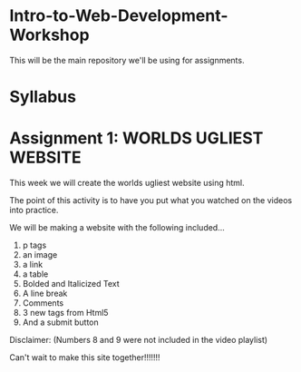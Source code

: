 # Intro-to-Web-Development-Workshop
This will be the main repository we'll be using for assignments.


# Syllabus


# Assignment 1: WORLDS UGLIEST WEBSITE
This week we will create the worlds ugliest website using html.

The point of this activity is to have you put what you watched on the videos into practice.

We will be making a website with the following included...
1. p tags
2. an image
3. a link
4. a table
5. Bolded and Italicized Text
6. A line break
7. Comments
8. 3 new tags from Html5
9. And a submit button

Disclaimer: (Numbers 8 and 9 were not included in the video playlist)


Can't wait to make this site together!!!!!!!
